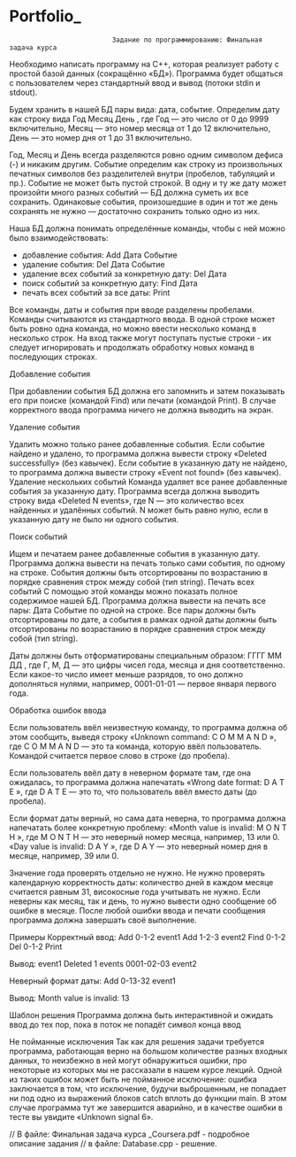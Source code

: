 # Portfolio_
                              Задание по программированию: Финальная задача курса

Необходимо написать программу на С++, которая реализует работу с простой базой данных (сокращённо «БД»). 
Программа будет общаться с пользователем через стандартный ввод и вывод (потоки stdin и stdout).

Будем хранить в нашей БД пары вида: дата, событие. 
Определим дату как строку вида Год Месяц День , 
где Год — это число от 0 до 9999 включительно, 
Месяц — это номер месяца от 1 до 12 включительно, 
День — это номер дня от 1 до 31 включительно.

Год, Месяц и День всегда разделяются ровно одним символом дефиса (-) и никаким другим. 
Событие определим как строку из произвольных печатных символов без разделителей внутри (пробелов, табуляций и пр.). 
Событие не может быть пустой строкой. В одну и ту же дату может произойти много разных событий — БД должна суметь их все сохранить. Одинаковые события, произошедшие в один и тот же день сохранять не нужно — достаточно сохранить только одно из них.

Наша БД должна понимать определённые команды, чтобы с ней можно было взаимодействовать:
- добавление события:                        Add Дата Событие 
- удаление события:                          Del Дата Событие 
- удаление всех событий за конкретную дату:  Del Дата 
- поиск событий за конкретную дату:          Find Дата 
- печать всех событий за все даты:           Print

Все команды, даты и события при вводе разделены пробелами. Команды считываются из стандартного ввода. 
В одной строке может быть ровно одна команда, но можно ввести несколько команд в несколько строк. 
На вход также могут поступать пустые строки - их следует игнорировать и продолжать обработку новых команд в последующих строках.

Добавление события

При добавлении события БД должна его запомнить 
и затем показывать его при поиске (командой Find) или печати (командой Print). 
В случае корректного ввода программа ничего не должна выводить на экран.

Удаление события 

Удалить можно только ранее добавленные события. 
Если событие найдено и удалено, то программа должна вывести строку «Deleted successfully» (без кавычек). 
Если событие в указанную дату не найдено, то программа должна вывести строку «Event not found» (без кавычек).
Удаление нескольких событий Команда удаляет все ранее добавленные события за указанную дату. 
Программа всегда должна выводить строку вида «Deleted N events», 
где N — это количество всех найденных и удалённых событий. 
N может быть равно нулю, если в указанную дату не было ни одного события.

Поиск событий 

Ищем и печатаем ранее добавленные события в указанную дату. 
Программа должна вывести на печать только сами события, по одному на строке. 
События должны быть отсортированы по возрастанию в порядке сравнения строк между собой (тип string).
Печать всех событий С помощью этой команды можно показать полное содержимое нашей БД. 
Программа должна вывести на печать все пары: 
Дата Событие по одной на строке. 
Все пары должны быть отсортированы по дате, 
а события в рамках одной даты должны быть отсортированы по возрастанию в порядке сравнения строк между собой (тип string). 

Даты должны быть отформатированы специальным образом: 
ГГГГ ММ ДД , 
где Г, М, Д — это цифры чисел года, месяца и дня соответственно. 
Если какое-то число имеет меньше разрядов, то оно должно дополняться нулями, 
например, 0001-01-01 — первое января первого года.

Обработка ошибок ввода 

Если пользователь ввёл неизвестную команду, то программа должна об этом сообщить, 
выведя строку «Unknown command: C O M M A N D », 
где C O M M A N D — это та команда, которую ввёл пользователь. 
Командой считается первое слово в строке (до пробела).

Если пользователь ввёл дату в неверном формате там, где она ожидалась, 
то программа должна напечатать «Wrong date format: D A T E », 
где D A T E — это то, что пользователь ввёл вместо даты (до пробела).

Если формат даты верный, но сама дата неверна, то программа должна напечатать более конкретную проблему:
«Month value is invalid: M O N T H », 
где M O N T H — это неверный номер месяца, например, 13 или 0. 
«Day value is invalid: D A Y », где D A Y — это неверный номер дня в месяце, например, 39 или 0. 

Значение года проверять отдельно не нужно. 
Не нужно проверять календарную корректность даты: количество дней в каждом месяце считается равным 31, 
високосные года учитывать не нужно. Если неверны как месяц, так и день, то нужно вывести одно сообщение об ошибке в месяце.
После любой ошибки ввода и печати сообщения программа должна завершать своё выполнение.

Примеры Корректный ввод:
Add 0-1-2 event1 
Add 1-2-3 event2 
Find 0-1-2 
Del 0-1-2 Print

Вывод:
event1 
Deleted 1 events 
0001-02-03 event2

Неверный формат даты:
Add 0-13-32 event1

Вывод:
Month value is invalid: 13

Шаблон решения 
Программа должна быть интерактивной и ожидать ввод до тех пор, пока в поток не попадёт символ конца ввод

Не пойманные исключения
Так как для решения задачи требуется программа, работающая верно на большом количестве разных входных данных, 
то неизбежно в ней могут обнаружиться ошибки, про некоторые из которых мы не рассказали в нашем курсе лекций. 
Одной из таких ошибок может быть не пойманное исключение: 
ошибка заключается в том, что исключение, будучи выброшенным, не попадает ни под одно из выражений блоков catch вплоть до функции main. В этом случае программа тут же завершится аварийно, и в качестве ошибки в тесте вы увидите «Unknown signal 6».


// В файле: Финальная задача курса _Coursera.pdf - подробное описание задания 
// в файле: Database.cpp - решение.
